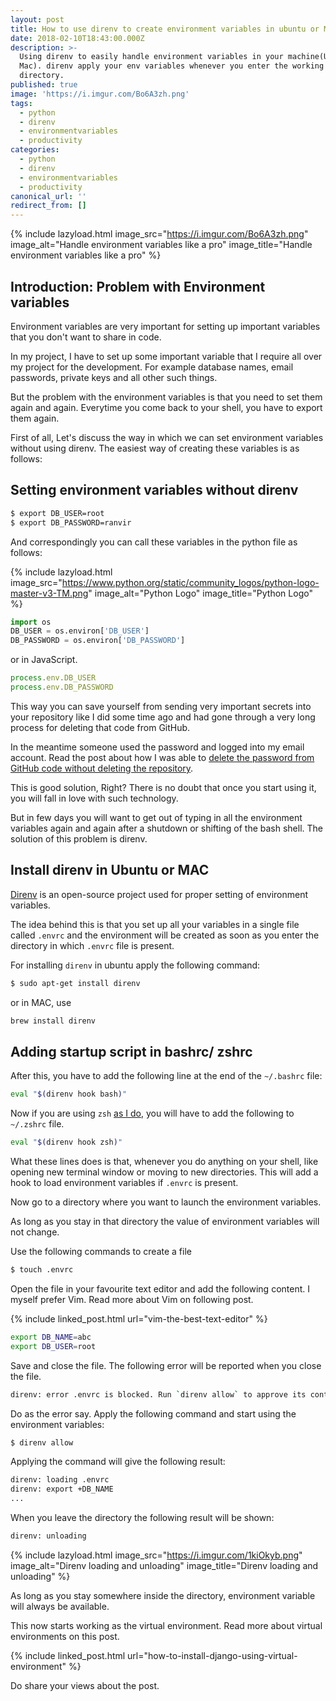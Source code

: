 ```yaml
---
layout: post
title: How to use direnv to create environment variables in ubuntu or MAC
date: 2018-02-10T18:43:00.000Z
description: >-
  Using direnv to easily handle environment variables in your machine(Ubuntu/
  Mac). direnv apply your env variables whenever you enter the working
  directory.
published: true
image: 'https://i.imgur.com/Bo6A3zh.png'
tags:
  - python
  - direnv
  - environmentvariables
  - productivity
categories:
  - python
  - direnv
  - environmentvariables
  - productivity
canonical_url: ''
redirect_from: []
---
```

{% include lazyload.html image_src="https://i.imgur.com/Bo6A3zh.png" image_alt="Handle environment variables like a pro" image_title="Handle environment variables like a pro" %}

## Introduction: Problem with Environment variables

Environment variables are very important for setting up important variables that you don't want to share in code.

In my project, I have to set up some important variable that I require all over my project for the development. For example database names, email passwords, private keys and all other such things.

But the problem with the environment variables is that you need to set them again and again. Everytime you come back to your shell, you have to export them again.

First of all, Let's discuss the way in which we can set environment variables without using direnv. The easiest way of creating these variables is as follows:

## Setting environment variables without direnv

```bash
$ export DB_USER=root
$ export DB_PASSWORD=ranvir
```

And correspondingly you can call these variables in the python file as follows:

{% include lazyload.html image_src="https://www.python.org/static/community_logos/python-logo-master-v3-TM.png" image_alt="Python Logo" image_title="Python Logo" %}

```python
import os
DB_USER = os.environ['DB_USER']
DB_PASSWORD = os.environ['DB_PASSWORD']
```

or in JavaScript.

```javascript
process.env.DB_USER
process.env.DB_PASSWORD
```

This way you can save yourself from sending very important secrets into your repository like I did some time ago and had gone through a very long process for deleting that code from GitHub.

In the meantime someone used the password and logged into my email account. Read the post about how I was able to [delete the password from GitHub code without deleting the repository](https://ranvir.xyz/blog/how-to-remove-extra-sensitive-information-from-git-commits/).

This is good solution, Right? There is no doubt that once you start using it, you will fall in love with such technology.

But in few days you will want to get out of typing in all the environment variables again and again after a shutdown or shifting of the bash shell. The solution of this problem is direnv.

## Install direnv in Ubuntu or MAC

[Direnv](https://github.com/direnv/direnv) is an open-source project used for proper setting of environment variables.

The idea behind this is that you set up all your variables in a single file called `.envrc` and the environment will be created as soon as you enter the directory in which `.envrc` file is present.

For installing `direnv` in ubuntu apply the following command:

```bash
$ sudo apt-get install direnv
```

or in MAC, use

```bash
brew install direnv
```

## Adding startup script in bashrc/ zshrc

After this, you have to add the following line at the end of the `~/.bashrc` file:

```bash
eval "$(direnv hook bash)"
```

Now if you are using `zsh` [as I do](https://ranvir.xyz/blog/set-up-new-machines-for-development/), you will have to add the following to `~/.zshrc` file.

```bash
eval "$(direnv hook zsh)"
```

What these lines does is that, whenever you do anything on your shell, like opening new terminal window or moving to new directories. This will add a hook to load environment variables if `.envrc` is present.

Now go to a directory where you want to launch the environment variables.

As long as you stay in that directory the value of environment variables will not change. 

Use the following commands to create a file

```bash
$ touch .envrc 
```

Open the file in your favourite text editor and add the following content. I myself prefer Vim. Read more about Vim on following post.

{% include linked_post.html url="vim-the-best-text-editor" %}

```bash
export DB_NAME=abc                                                          
export DB_USER=root
```

Save and close the file. The following error will be reported when you close the file.

```bash
direnv: error .envrc is blocked. Run `direnv allow` to approve its content
```

Do as the error say. Apply the following command and start using the environment variables:

```bash
$ direnv allow
```

Applying the command will give the following result:

```bash
direnv: loading .envrc
direnv: export +DB_NAME
...
```

When you leave the directory the following result will be shown:

```bash
direnv: unloading
```

{% include lazyload.html image_src="https://i.imgur.com/1kiOkyb.png" image_alt="Direnv loading and unloading" image_title="Direnv loading and unloading" %}

As long as you stay somewhere inside the directory, environment variable will always be available.

This now starts working as the virtual environment. Read more about virtual environments on this post.

{% include linked_post.html url="how-to-install-django-using-virtual-environment" %}

Do share your views about the post.
